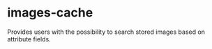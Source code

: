 # images-cache
Provides users with the possibility to search stored images based on attribute fields.
